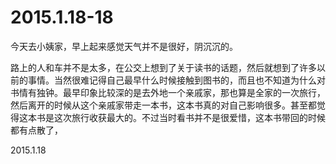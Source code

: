 2015.1.18-18
=============

今天去小姨家，早上起来感觉天气并不是很好，阴沉沉的。

路上的人和车并不是太多，在公交上想到了关于读书的话题，然后就想到了许多以前的事情。当然很难记得自己最早什么时候接触到图书的，而且也不知道为什么对书情有独钟。最早印象比较深的是去外地一个亲戚家，那也算是全家的一次旅行，然后离开的时候从这个亲戚家带走一本书，这本书真的对自己影响很多。甚至都觉得这本书是这次旅行收获最大的。不过当时看书并不是很爱惜，这本书带回的时候都有点散了，

2015.1.18